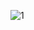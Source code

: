 ![1](https://github.com/Vlad-Shabalin/PracticeFrontEndProjects/assets/139448179/f438f928-dfa5-4b20-8328-5b45ba5c03ce)
